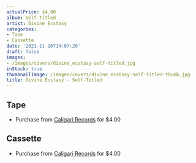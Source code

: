 ```yaml
---
actualPrice: $4.00
album: Self-Titled
artist: Divine Ecstasy
categories:
- Tape
- Cassette
date: '2021-11-16T14:07:20'
draft: false
images:
- /images/covers/divine_ecstasy-self-titled.jpg
inStock: true
thumbnailImage: /images/covers/divine_ecstasy-self-titled-thumb.jpg
title: Divine Ecstasy - Self-Titled
---
```


## Tape
* Purchase from [Caligari Records](https://caligarirecords.storenvy.com/products/25250040-divine-ecstasy-self-titled) for $4.00
## Cassette
* Purchase from [Caligari Records](https://caligarirecords.storenvy.com/products/25250040-divine-ecstasy-self-titled) for $4.00
